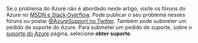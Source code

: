 Se o problema do Azure não é abordado neste artigo, visite os fóruns do Azure no [MSDN e Stack Overflow](https://azure.microsoft.com/support/forums/). Pode publicar o seu problema nesses fóruns ou postar [ @AzureSupport no Twitter](https://twitter.com/AzureSupport). Também pode submeter um pedido de suporte do Azure. Para submeter um pedido de suporte, sobre o [suporte do Azure](https://azure.microsoft.com/support/options/) página, selecione **obter suporte**.

